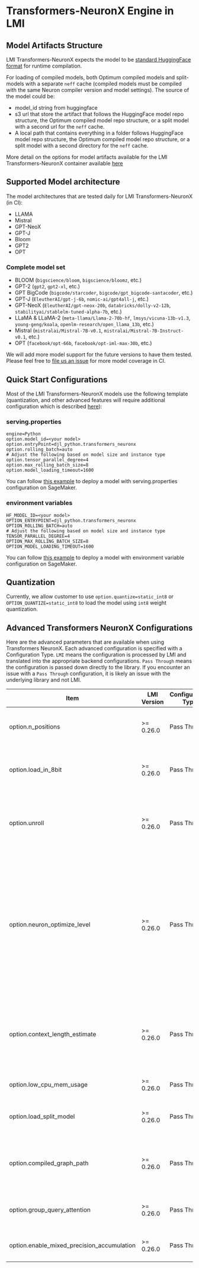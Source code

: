 # Transformers-NeuronX Engine in LMI

## Model Artifacts Structure

LMI Transformers-NeuronX expects the model to be [standard HuggingFace format](../deployment_guide/model-artifacts.md) for runtime compilation. 

For loading of compiled models, both Optimum compiled models and split-models with a separate `neff` cache (compiled models must be compiled with the same Neuron compiler version and model settings).
The source of the model could be:

- model_id string from huggingface
- s3 url that store the artifact that follows the HuggingFace model repo structure, the Optimum compiled model repo structure, or a split model with a second url for the `neff` cache.
- A local path that contains everything in a folder follows HuggingFace model repo structure, the Optimum compiled model repo structure, or a split model with a second directory for the `neff` cache.

More detail on the options for model artifacts available for the LMI Transformers-NeuronX container available [here](../deployment_guide/model-artifacts.md#neuron-pretrained-model-formats)

## Supported Model architecture

The model architectures that are tested daily for LMI Transformers-NeuronX (in CI):

- LLAMA
- Mistral
- GPT-NeoX
- GPT-J
- Bloom
- GPT2
- OPT

### Complete model set

- BLOOM (`bigscience/bloom`, `bigscience/bloomz`, etc.)
- GPT-2 (`gpt2`, `gpt2-xl`, etc.)
- GPT BigCode (`bigcode/starcoder`, `bigcode/gpt_bigcode-santacoder`, etc.)
- GPT-J (`EleutherAI/gpt-j-6b`, `nomic-ai/gpt4all-j`, etc.)
- GPT-NeoX (`EleutherAI/gpt-neox-20b`, `databricks/dolly-v2-12b`, `stabilityai/stablelm-tuned-alpha-7b`, etc.)
- LLaMA & LLaMA-2 (`meta-llama/Llama-2-70b-hf`, `lmsys/vicuna-13b-v1.3`, `young-geng/koala`, `openlm-research/open_llama_13b`, etc.)
- Mistral (`mistralai/Mistral-7B-v0.1`, `mistralai/Mistral-7B-Instruct-v0.1`, etc.)
- OPT (`facebook/opt-66b`, `facebook/opt-iml-max-30b`, etc.)

We will add more model support for the future versions to have them tested. Please feel free to [file us an issue](https://github.com/deepjavalibrary/djl-serving/issues/new/choose) for more model coverage in CI.

## Quick Start Configurations

Most of the LMI Transformers-NeuronX models use the following template (quantization, and other advanced features will require additional configuration which is described [here](../../lmi/configurations_large_model_inference_containers.md#transformers-neuronx-doc)):

### serving.properties

```
engine=Python
option.model_id=<your model>
option.entryPoint=djl_python.transformers_neuronx
option.rolling_batch=auto
# Adjust the following based on model size and instance type
option.tensor_parallel_degree=4
option.max_rolling_batch_size=8
option.model_loading_timeout=1600
```

You can follow [this example](../deployment_guide/deploying-your-endpoint.md#configuration---servingproperties) to deploy a model with serving.properties configuration on SageMaker.

### environment variables

```
HF_MODEL_ID=<your model>
OPTION_ENTRYPOINT=djl_python.transformers_neuronx
OPTION_ROLLING_BATCH=auto
# Adjust the following based on model size and instance type
TENSOR_PARALLEL_DEGREE=4
OPTION_MAX_ROLLING_BATCH_SIZE=8
OPTION_MODEL_LOADING_TIMEOUT=1600
```

You can follow [this example](../deployment_guide/deploying-your-endpoint.md#configuration---environment-variables) to deploy a model with environment variable configuration on SageMaker.

## Quantization

Currently, we allow customer to use `option.quantize=static_int8` or `OPTION_QUANTIZE=static_int8` to load the model using `int8` weight quantization.

## Advanced Transformers NeuronX Configurations

Here are the advanced parameters that are available when using Transformers NeuronX.
Each advanced configuration is specified with a Configuration Type.
`LMI` means the configuration is processed by LMI and translated into the appropriate backend configurations.
`Pass Through` means the configuration is passed down directly to the library.
If you encounter an issue with a `Pass Through` configuration, it is likely an issue with the underlying library and not LMI.

| Item                                       | LMI Version | Configuration Type | Description                                                                                                                                                                                                                                                                                                                                           | Example value                                                                                  |
|--------------------------------------------|-------------|--------------------|-------------------------------------------------------------------------------------------------------------------------------------------------------------------------------------------------------------------------------------------------------------------------------------------------------------------------------------------------------|------------------------------------------------------------------------------------------------|
| option.n_positions                         | >= 0.26.0   | Pass Through       | Total sequence length, input sequence length + output sequence length.                                                                                                                                                                                                                                                                                | Default: `128`                                                                                 |
| option.load_in_8bit                        | >= 0.26.0   | Pass Through       | Specify this option to quantize your model using the supported quantization methods in TransformerNeuronX                                                                                                                                                                                                                                             | `False`, `True` Default: `False`                                                               |
| option.unroll                              | >= 0.26.0   | Pass Through       | Unroll the model graph for compilation. With `unroll=None` compiler will have more opportunities to do optimizations across the layers                                                                                                                                                                                                                | Default: `None`                                                                                |
| option.neuron_optimize_level               | >= 0.26.0   | Pass Through       | Neuron runtime compiler optimization level, determines the type of optimizations applied during compilation. The higher optimize level we go, the longer time will spend on compilation. But in exchange, you will get better latency/throughput. Default value is not set (optimize level 2) that have a balance of compilation time and performance | `1`,`2`,`3` Default: `2`                                                                       |
| option.context_length_estimate             | >= 0.26.0   | Pass Through       | Estimated context input length for Llama models. Customer can specify different size bucket to increase the KV cache re-usability. This will help to improve latency                                                                                                                                                                                  | Example: `256,512,1024` (integers separated by comma if multiple values) <br/> Default: `None` |
| option.low_cpu_mem_usage                   | >= 0.26.0   | Pass Through       | Reduce CPU memory usage when loading models.                                                                                                                                                                                                                                                                                                          | Default: `False`                                                                               |
| option.load_split_model                    | >= 0.26.0   | Pass Through       | Toggle to True when using model artifacts that have already been split for neuron compilation/loading.                                                                                                                                                                                                                                                | Default: `False`                                                                               |
| option.compiled_graph_path                 | >= 0.26.0   | Pass Through       | Provide an s3 URI, or a local directory that stores the pre-compiled graph for your model (NEFF cache) to skip runtime compilation.                                                                                                                                                                                                                   | Default: `None`                                                                                |
| option.group_query_attention               | >= 0.26.0   | Pass Through       | Enable K/V cache sharding for llama and mistral models types  based on various [strategies](https://awsdocs-neuron.readthedocs-hosted.com/en/latest/libraries/transformers-neuronx/transformers-neuronx-developer-guide.html#grouped-query-attention-gqa-support-beta)                                                                                | `shard-over-heads`  Default: `None`                                                            |
| option.enable_mixed_precision_accumulation | >= 0.26.0   | Pass Through       | Turn this on for LLAMA 70B model to achieve better accuracy.                                                                                                                                                                                                                                                                                          | `true` Default: `None`                                                                         |

